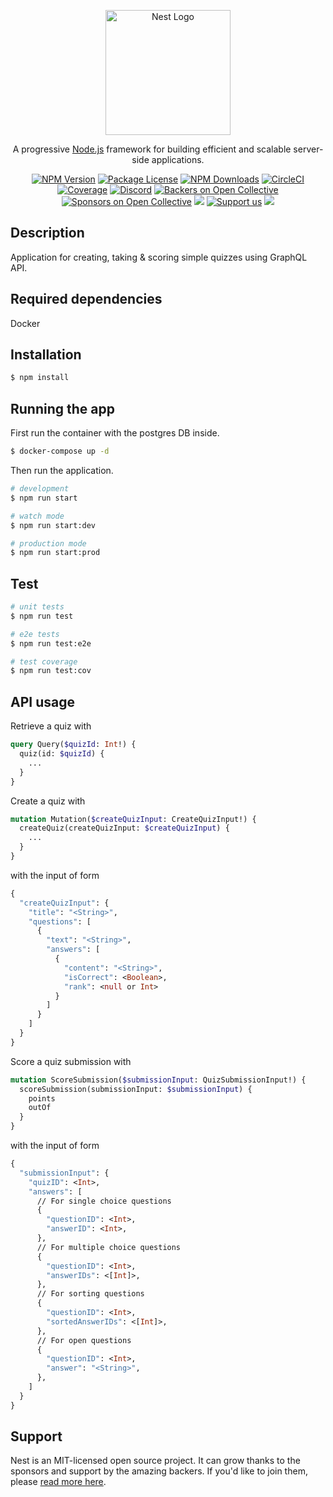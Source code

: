 <p align="center">
  <a href="http://nestjs.com/" target="blank"><img src="https://nestjs.com/img/logo-small.svg" width="200" alt="Nest Logo" /></a>
</p>

[circleci-image]: https://img.shields.io/circleci/build/github/nestjs/nest/master?token=abc123def456
[circleci-url]: https://circleci.com/gh/nestjs/nest

  <p align="center">A progressive <a href="http://nodejs.org" target="_blank">Node.js</a> framework for building efficient and scalable server-side applications.</p>
    <p align="center">
<a href="https://www.npmjs.com/~nestjscore" target="_blank"><img src="https://img.shields.io/npm/v/@nestjs/core.svg" alt="NPM Version" /></a>
<a href="https://www.npmjs.com/~nestjscore" target="_blank"><img src="https://img.shields.io/npm/l/@nestjs/core.svg" alt="Package License" /></a>
<a href="https://www.npmjs.com/~nestjscore" target="_blank"><img src="https://img.shields.io/npm/dm/@nestjs/common.svg" alt="NPM Downloads" /></a>
<a href="https://circleci.com/gh/nestjs/nest" target="_blank"><img src="https://img.shields.io/circleci/build/github/nestjs/nest/master" alt="CircleCI" /></a>
<a href="https://coveralls.io/github/nestjs/nest?branch=master" target="_blank"><img src="https://coveralls.io/repos/github/nestjs/nest/badge.svg?branch=master#9" alt="Coverage" /></a>
<a href="https://discord.gg/G7Qnnhy" target="_blank"><img src="https://img.shields.io/badge/discord-online-brightgreen.svg" alt="Discord"/></a>
<a href="https://opencollective.com/nest#backer" target="_blank"><img src="https://opencollective.com/nest/backers/badge.svg" alt="Backers on Open Collective" /></a>
<a href="https://opencollective.com/nest#sponsor" target="_blank"><img src="https://opencollective.com/nest/sponsors/badge.svg" alt="Sponsors on Open Collective" /></a>
  <a href="https://paypal.me/kamilmysliwiec" target="_blank"><img src="https://img.shields.io/badge/Donate-PayPal-ff3f59.svg"/></a>
    <a href="https://opencollective.com/nest#sponsor"  target="_blank"><img src="https://img.shields.io/badge/Support%20us-Open%20Collective-41B883.svg" alt="Support us"></a>
  <a href="https://twitter.com/nestframework" target="_blank"><img src="https://img.shields.io/twitter/follow/nestframework.svg?style=social&label=Follow"></a>
</p>
  <!--[![Backers on Open Collective](https://opencollective.com/nest/backers/badge.svg)](https://opencollective.com/nest#backer)
  [![Sponsors on Open Collective](https://opencollective.com/nest/sponsors/badge.svg)](https://opencollective.com/nest#sponsor)-->

## Description

Application for creating, taking & scoring simple quizzes using GraphQL API.

## Required dependencies
Docker

## Installation

```bash
$ npm install
```

## Running the app
First run the container with the postgres DB inside.
```bash
$ docker-compose up -d
```
Then run the application.
```bash
# development
$ npm run start

# watch mode
$ npm run start:dev

# production mode
$ npm run start:prod
```

## Test

```bash
# unit tests
$ npm run test

# e2e tests
$ npm run test:e2e

# test coverage
$ npm run test:cov
```

## API usage

Retrieve a quiz with
```graphql
query Query($quizId: Int!) {
  quiz(id: $quizId) {
    ...
  }
}
```

Create a quiz with
```graphql
mutation Mutation($createQuizInput: CreateQuizInput!) {
  createQuiz(createQuizInput: $createQuizInput) {
    ...
  }
}
```
with the input of form
```graphql
{
  "createQuizInput": {
    "title": "<String>",
    "questions": [
      {
        "text": "<String>",
        "answers": [
          {
            "content": "<String>",
            "isCorrect": <Boolean>,
            "rank": <null or Int>
          }
        ]
      }
    ]
  }
}
```

Score a quiz submission with
```graphql
mutation ScoreSubmission($submissionInput: QuizSubmissionInput!) {
  scoreSubmission(submissionInput: $submissionInput) {
    points
    outOf
  }
}
```
with the input of form
```graphql
{
  "submissionInput": {
    "quizID": <Int>,
    "answers": [
      // For single choice questions
      {
        "questionID": <Int>,
        "answerID": <Int>,
      },
      // For multiple choice questions
      {
        "questionID": <Int>,
        "answerIDs": <[Int]>,
      },
      // For sorting questions
      {
        "questionID": <Int>,
        "sortedAnswerIDs": <[Int]>,
      },
      // For open questions
      {
        "questionID": <Int>,
        "answer": "<String>",
      },
    ]
  } 
}
```

## Support

Nest is an MIT-licensed open source project. It can grow thanks to the sponsors and support by the amazing backers. If you'd like to join them, please [read more here](https://docs.nestjs.com/support).
